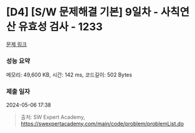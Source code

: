 # [D4] [S/W 문제해결 기본] 9일차 - 사칙연산 유효성 검사 - 1233 

[문제 링크](https://swexpertacademy.com/main/code/problem/problemDetail.do?contestProbId=AV141176AIwCFAYD) 

### 성능 요약

메모리: 49,600 KB, 시간: 142 ms, 코드길이: 502 Bytes

### 제출 일자

2024-05-06 17:38



> 출처: SW Expert Academy, https://swexpertacademy.com/main/code/problem/problemList.do